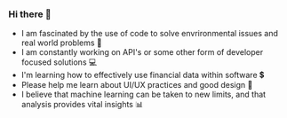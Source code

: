 ### Hi there 👋
- I am fascinated by the use of code to solve envrironmental issues and real world problems 🌳
- I am constantly working on API's or some other form of developer focused solutions 💻
- I'm learning how to effectively use financial data within software 💲
- Please help me learn about UI/UX practices and good design 🎨
- I believe that machine learning can be taken to new limits, and that analysis provides vital insights 📊

<!--
**kylebejel/kylebejel** is a ✨ _special_ ✨ repository because its `README.md` (this file) appears on your GitHub profile.

Here are some ideas to get you started:

- 🔭 I’m currently working on ...
- 🌱 I’m currently learning ...
- 👯 I’m looking to collaborate on ...
- 🤔 I’m looking for help with ...
- 💬 Ask me about ...
- 📫 How to reach me: ...
- 😄 Pronouns: ...
- ⚡ Fun fact: ...
-->
